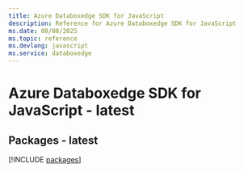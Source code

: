 ```yaml
---
title: Azure Databoxedge SDK for JavaScript
description: Reference for Azure Databoxedge SDK for JavaScript
ms.date: 08/08/2025
ms.topic: reference
ms.devlang: javascript
ms.service: databoxedge
---
```

# Azure Databoxedge SDK for JavaScript - latest
## Packages - latest
[!INCLUDE [packages](databoxedge-index.md)]